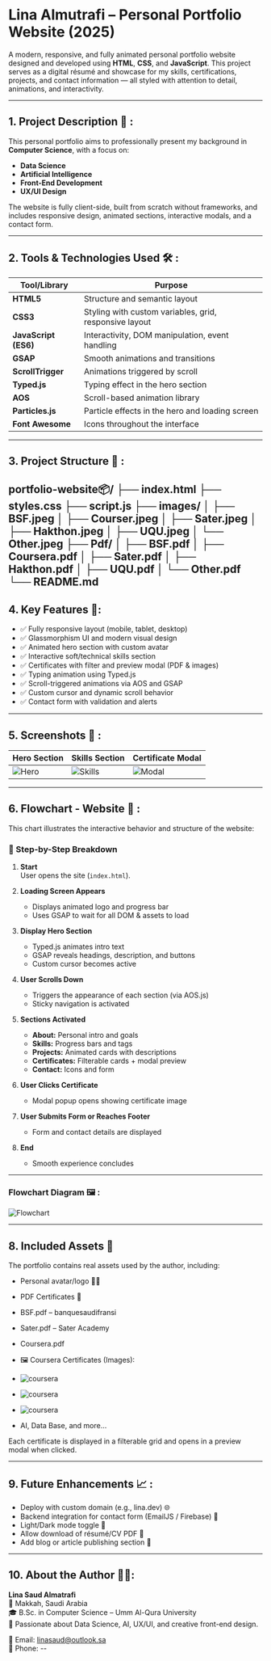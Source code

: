 #  Lina Almutrafi – Personal Portfolio Website (2025)

A modern, responsive, and fully animated personal portfolio website designed and developed using **HTML**, **CSS**, and **JavaScript**. This project serves as a digital résumé and showcase for my skills, certifications, projects, and contact information — all styled with attention to detail, animations, and interactivity.

---

## 1.  Project Description 🧠 :

This personal portfolio aims to professionally present my background in **Computer Science**, with a focus on:

- **Data Science**
- **Artificial Intelligence**
- **Front-End Development**
- **UX/UI Design**

The website is fully client-side, built from scratch without frameworks, and includes responsive design, animated sections, interactive modals, and a contact form.

---

## 2.  Tools & Technologies Used 🛠️ :

| Tool/Library             | Purpose                                |
|--------------------------|----------------------------------------|
| **HTML5**                | Structure and semantic layout          |
| **CSS3**                 | Styling with custom variables, grid, responsive layout |
| **JavaScript (ES6)**     | Interactivity, DOM manipulation, event handling |
| **GSAP**                 | Smooth animations and transitions      |
| **ScrollTrigger**        | Animations triggered by scroll         |
| **Typed.js**             | Typing effect in the hero section      |
| **AOS**                  | Scroll-based animation library         |
| **Particles.js**         | Particle effects in the hero and loading screen |
| **Font Awesome**         | Icons throughout the interface         |

---

## 3.  Project Structure 📂 :
 
portfolio-website📦/
├── index.html
├── styles.css
├── script.js
├── images/
│ ├── BSF.jpeg
│ ├── Courser.jpeg
│ ├── Sater.jpeg
│ ├── Hakthon.jpeg
│ ├── UQU.jpeg
│ └── Other.jpeg
├── Pdf/
│ ├── BSF.pdf
│ ├── Coursera.pdf
│ ├── Sater.pdf
│ ├── Hakthon.pdf
│ ├── UQU.pdf
│ └── Other.pdf
└── README.md
---

## 4.  Key Features 🎨:

- ✅ Fully responsive layout (mobile, tablet, desktop)
- ✅ Glassmorphism UI and modern visual design
- ✅ Animated hero section with custom avatar
- ✅ Interactive soft/technical skills section
- ✅ Certificates with filter and preview modal (PDF & images)
- ✅ Typing animation using Typed.js
- ✅ Scroll-triggered animations via AOS and GSAP
- ✅ Custom cursor and dynamic scroll behavior
- ✅ Contact form with validation and alerts

---

## 5.  Screenshots 📸 : 


| Hero Section | Skills Section | Certificate Modal |
|--------------|----------------|-------------------|
| ![Hero](Interface.jpeg) | ![Skills](Skills.jpeg) | ![Modal](Certificates.jpeg) |

---

## 6.  Flowchart - Website 🧭 :

This chart illustrates the interactive behavior and structure of the website:

### 🔄 Step-by-Step Breakdown

1. **Start**  
   User opens the site (`index.html`).

2. **Loading Screen Appears**  
   - Displays animated logo and progress bar  
   - Uses GSAP to wait for all DOM & assets to load

3. **Display Hero Section**  
   - Typed.js animates intro text  
   - GSAP reveals headings, description, and buttons  
   - Custom cursor becomes active

4. **User Scrolls Down**  
   - Triggers the appearance of each section (via AOS.js)  
   - Sticky navigation is activated

5. **Sections Activated**  
   - **About:** Personal intro and goals  
   - **Skills:** Progress bars and tags  
   - **Projects:** Animated cards with descriptions  
   - **Certificates:** Filterable cards + modal preview  
   - **Contact:** Icons and form

6. **User Clicks Certificate**  
   - Modal popup opens showing certificate image

7. **User Submits Form or Reaches Footer**  
   - Form and contact details are displayed

8. **End**  
   - Smooth experience concludes

---

###  Flowchart Diagram 🖼️ :

![Flowchart](Flowchart.png) 

---

## 8.  Included Assets 📂 

The portfolio contains real assets used by the author, including:

-  Personal avatar/logo 🧍‍♀️
-  PDF Certificates 📄 
  - BSF.pdf – banquesaudifransi
  - Sater.pdf – Sater Academy
  - Coursera.pdf
- 🖼️ Coursera Certificates (Images):
- ![coursera](Cou%20Fu.jpeg)

-  ![coursera](Cou%20Ask.jpeg)

- ![coursera](Cou%20Pre.jpeg)


 - AI, Data Base, and more...

Each certificate is displayed in a filterable grid and opens in a preview modal when clicked.


---

## 9.  Future Enhancements 📈 :

-  Deploy with custom domain (e.g., lina.dev) 🌐
-  Backend integration for contact form (EmailJS / Firebase) 📩
-  Light/Dark mode toggle 🎨
-  Allow download of résumé/CV PDF 💾
-  Add blog or article publishing section 📝


----

## 10.  About the Author 👩‍💼:

**Lina Saud Almatrafi**  
📍 Makkah, Saudi Arabia  
🎓 B.Sc. in Computer Science – Umm Al-Qura University  
🎯 Passionate about Data Science, AI, UX/UI, and creative front-end design.

📧 Email: linasaud@outlook.sa  
📱 Phone: --
